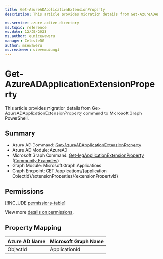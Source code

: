 ```yaml
---
title: Get-AzureADApplicationExtensionProperty
description: This article provides migration details from Get-AzureADApplicationExtensionProperty command to Microsoft Graph PowerShell.

ms.service: azure-active-directory
ms.topic: reference
ms.date: 12/28/2023
ms.author: eunicewaweru
manager: CelesteDG
author: msewaweru
ms.reviewer: stevemutungi
---
```


# Get-AzureADApplicationExtensionProperty

This article provides migration details from Get-AzureADApplicationExtensionProperty command to Microsoft Graph PowerShell.

## Summary

+ Azure AD Command: [Get-AzureADApplicationExtensionProperty](/powershell/module/azuread/get-azureadapplicationextensionproperty)
+ Azure AD Module: AzureAD
+ Microsoft Graph Command: [Get-MgApplicationExtensionProperty](/powershell/module/microsoft.graph.applications/get-mgapplicationextensionproperty) ([Community Examples](https://github.com/orgs/msgraph/discussions?discussions_q=Get-MgApplicationExtensionProperty))
+ Graph Module: Microsoft.Graph.Applications
+ Graph Endpoint: GET /applications/{application ObjectId}/extensionProperties/{extensionPropertyId}

## Permissions

[!INCLUDE [permissions-table](~/graphref/api-reference/v1.0/includes/permissions/extensionproperty-get-permissions.md)]

View more [details on permissions](/graph/api/extensionproperty-get#permissions).

## Property Mapping

|Azure AD Name|Microsoft Graph Name|
|---|---|
|ObjectId|ApplicationId|